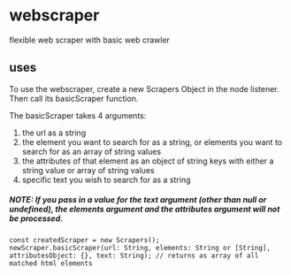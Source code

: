 # webscraper
flexible web scraper with basic web crawler

## uses
To use the webscraper, create a new Scrapers Object in the node listener.
Then call its basicScraper function.

The basicScraper takes 4 arguments:
1) the url as a string
2) the element you want to search for as a string, or elements you want to search for as an array of string values
3) the attributes of that element as an object of string keys with either a string value or array of string values
4) specific text you wish to search for as a string

##### NOTE: If you pass in a value for the text argument (other than null or undefined), the elements argument and the attributes argument will not be processed.

```
const createdScraper = new Scrapers();
newScraper.basicScraper(url: String, elements: String or [String], attributesObject: {}, text: String); // returns as array of all matched html elements
```
